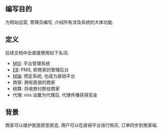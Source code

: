 ## 编写目的

为网站运营, 管理员编写, 介绍所有涉及系统的大体功能.

## 定义

后续文档中会直接使用如下名词.

- [MIS](http://mis.medhouse.cn): 平台管理系统
- [EB](http://eb.medhouse.cn): PMS, 即商家的管理后台
- [M端](http://m.medhouse.cn): 预定系统, 也成为直销平台
- 商家: 拥有医居的商家
- 结算: 将收款付款给商家
- 代理: mis 设置为代理后, 代理传播获得奖金

## 背景

商家可以维护医居房型房态, 用户可以在直销平台进行购买, 订单同步到商家端.

